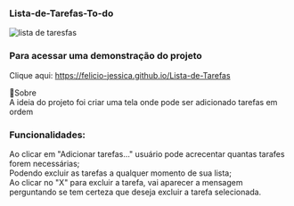 ### Lista-de-Tarefas-To-do<br/>
![lista de taresfas](https://user-images.githubusercontent.com/63489212/235808966-d58ec4c3-da71-45b6-a8a6-4b77789f6b53.png)<br>

### Para acessar uma demonstração do  projeto<br/>
Clique aqui: https://felicio-jessica.github.io/Lista-de-Tarefas<br/>

📜Sobre<br/>
A ideia do projeto foi criar uma tela onde pode ser adicionado tarefas em ordem<br/>

### Funcionalidades:<br/>
Ao clicar em "Adicionar tarefas..." usuário pode acrecentar quantas tarafes forem necessárias;<br/>
Podendo excluir as tarefas a qualquer momento de sua lista;<br/>
Ao clicar no "X" para excluir a tarefa, vai aparecer a mensagem perguntando se tem certeza que deseja excluir a tarefa selecionada.
